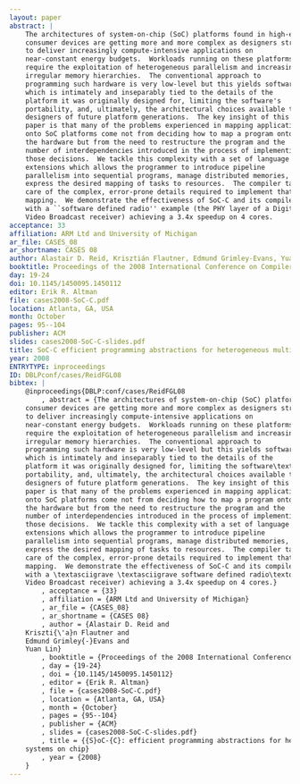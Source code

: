 ```yaml
---
layout: paper
abstract: |
    The architectures of system-on-chip (SoC) platforms found in high-end
    consumer devices are getting more and more complex as designers strive
    to deliver increasingly compute-intensive applications on
    near-constant energy budgets.  Workloads running on these platforms
    require the exploitation of heterogeneous parallelism and increasingly
    irregular memory hierarchies.  The conventional approach to
    programming such hardware is very low-level but this yields software
    which is intimately and inseparably tied to the details of the
    platform it was originally designed for, limiting the software's
    portability, and, ultimately, the architectural choices available to
    designers of future platform generations.  The key insight of this
    paper is that many of the problems experienced in mapping applications
    onto SoC platforms come not from deciding how to map a program onto
    the hardware but from the need to restructure the program and the
    number of interdependencies introduced in the process of implementing
    those decisions.  We tackle this complexity with a set of language
    extensions which allows the programmer to introduce pipeline
    parallelism into sequential programs, manage distributed memories, and
    express the desired mapping of tasks to resources.  The compiler takes
    care of the complex, error-prone details required to implement that
    mapping.  We demonstrate the effectiveness of SoC-C and its compiler
    with a ``software defined radio'' example (the PHY layer of a Digital
    Video Broadcast receiver) achieving a 3.4x speedup on 4 cores.
acceptance: 33
affiliation: ARM Ltd and University of Michigan
ar_file: CASES_08
ar_shortname: CASES 08
author: Alastair D. Reid, Krisztián Flautner, Edmund Grimley-Evans, Yuan Lin
booktitle: Proceedings of the 2008 International Conference on Compilers, Architecture, and Synthesis for Embedded Systems (CASES 2008)
day: 19-24
doi: 10.1145/1450095.1450112
editor: Erik R. Altman
file: cases2008-SoC-C.pdf
location: Atlanta, GA, USA
month: October
pages: 95--104
publisher: ACM
slides: cases2008-SoC-C-slides.pdf
title: SoC-C efficient programming abstractions for heterogeneous multicore systems on chip
year: 2008
ENTRYTYPE: inproceedings
ID: DBLPconf/cases/ReidFGL08
bibtex: |
    @inproceedings{DBLP:conf/cases/ReidFGL08
        , abstract = {The architectures of system-on-chip (SoC) platforms found in high-end
    consumer devices are getting more and more complex as designers strive
    to deliver increasingly compute-intensive applications on
    near-constant energy budgets.  Workloads running on these platforms
    require the exploitation of heterogeneous parallelism and increasingly
    irregular memory hierarchies.  The conventional approach to
    programming such hardware is very low-level but this yields software
    which is intimately and inseparably tied to the details of the
    platform it was originally designed for, limiting the software\textquotesingle s
    portability, and, ultimately, the architectural choices available to
    designers of future platform generations.  The key insight of this
    paper is that many of the problems experienced in mapping applications
    onto SoC platforms come not from deciding how to map a program onto
    the hardware but from the need to restructure the program and the
    number of interdependencies introduced in the process of implementing
    those decisions.  We tackle this complexity with a set of language
    extensions which allows the programmer to introduce pipeline
    parallelism into sequential programs, manage distributed memories, and
    express the desired mapping of tasks to resources.  The compiler takes
    care of the complex, error-prone details required to implement that
    mapping.  We demonstrate the effectiveness of SoC-C and its compiler
    with a \textasciigrave \textasciigrave software defined radio\textquotesingle \textquotesingle  example (the PHY layer of a Digital
    Video Broadcast receiver) achieving a 3.4x speedup on 4 cores.}
        , acceptance = {33}
        , affiliation = {ARM Ltd and University of Michigan}
        , ar_file = {CASES_08}
        , ar_shortname = {CASES 08}
        , author = {Alastair D. Reid and
    Kriszti{\'a}n Flautner and
    Edmund Grimley{-}Evans and
    Yuan Lin}
        , booktitle = {Proceedings of the 2008 International Conference on Compilers, Architecture, and Synthesis for Embedded Systems ({CASES} 2008)}
        , day = {19-24}
        , doi = {10.1145/1450095.1450112}
        , editor = {Erik R. Altman}
        , file = {cases2008-SoC-C.pdf}
        , location = {Atlanta, GA, USA}
        , month = {October}
        , pages = {95--104}
        , publisher = {ACM}
        , slides = {cases2008-SoC-C-slides.pdf}
        , title = {{S}oC-{C}: efficient programming abstractions for heterogeneous multicore
    systems on chip}
        , year = {2008}
    }
---
```

